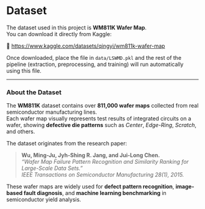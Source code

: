 # Dataset

The dataset used in this project is **WM811K Wafer Map**.  
You can download it directly from Kaggle:

🔗 https://www.kaggle.com/datasets/qingyi/wm811k-wafer-map

Once downloaded, place the file in `data/LSWMD.pkl` and the rest of the pipeline (extraction, preprocessing, and training) will run automatically using this file.

---

### About the Dataset

The **WM811K** dataset contains over **811,000 wafer maps** collected from real semiconductor manufacturing lines.  
Each wafer map visually represents test results of integrated circuits on a wafer, showing **defective die patterns** such as *Center*, *Edge-Ring*, *Scratch*, and others.  

The dataset originates from the research paper:

> **Wu, Ming-Ju, Jyh-Shing R. Jang, and Jui-Long Chen.**  
> *“Wafer Map Failure Pattern Recognition and Similarity Ranking for Large-Scale Data Sets.”*  
> *IEEE Transactions on Semiconductor Manufacturing 28(1), 2015.*

These wafer maps are widely used for **defect pattern recognition**, **image-based fault diagnosis**, and **machine learning benchmarking** in semiconductor yield analysis.
